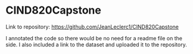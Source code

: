 # CIND820Capstone

Link to repository: https://github.com/JeanLeclerc1/CIND820Capstone

I annotated the code so there would be no need for a readme file on the side. I also included a link to the dataset and uploaded it to the repository.
